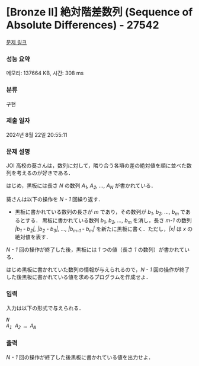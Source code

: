 # [Bronze II] 絶対階差数列 (Sequence of Absolute Differences) - 27542 

[문제 링크](https://www.acmicpc.net/problem/27542) 

### 성능 요약

메모리: 137664 KB, 시간: 308 ms

### 분류

구현

### 제출 일자

2024년 8월 22일 20:55:11

### 문제 설명

<p>JOI 高校の葵さんは，数列に対して，隣り合う各項の差の絶対値を順に並べた数列を考えるのが好きである．</p>

<p>はじめ，黒板には長さ <var>N</var> の数列 <var>A<sub>1</sub>, A<sub>2</sub>, …, A<sub>N</sub></var> が書かれている．</p>

<p>葵さんは以下の操作を <var>N - 1</var> 回繰り返す．</p>

<ul>
	<li>黒板に書かれている数列の長さが <var>m</var> であり，その数列が <var>b<sub>1</sub>, b<sub>2</sub>, …, b<sub>m</sub></var> であるとする． 黒板に書かれている数列 <var>b<sub>1</sub>, b<sub>2</sub>, …, b<sub>m</sub></var> を消し，長さ <var>m-1</var> の数列 <var>|b<sub>1</sub> - b<sub>2</sub>|, |b<sub>2</sub> - b<sub>3</sub>|, …, |b<sub>m-1</sub> - b<sub>m</sub>|</var> を新たに黒板に書く．ただし，<var>|x|</var> は <var>x</var> の絶対値を表す．</li>
</ul>

<p><var>N - 1</var> 回の操作が終了した後，黒板には <var>1</var> つの値（長さ <var>1</var> の数列）が書かれている．</p>

<p>はじめ黒板に書かれていた数列の情報が与えられるので，<var>N - 1</var> 回の操作が終了した後黒板に書かれている値を求めるプログラムを作成せよ．</p>

### 입력 

 <p>入力は以下の形式で与えられる．</p>

<pre><var>N</var>
<var>A<sub>1</sub></var> <var>A<sub>2</sub></var> <var>…</var> <var>A<sub>N</sub></var></pre>

### 출력 

 <p><var>N - 1</var> 回の操作が終了した後黒板に書かれている値を出力せよ．</p>

